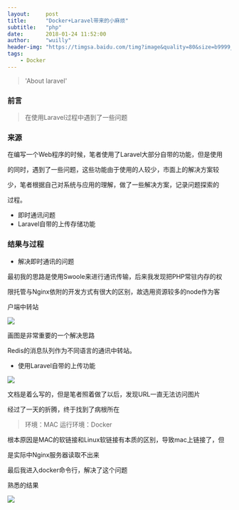 ```yaml
---
layout:     post
title:      "Docker+Laravel带来的小麻烦"
subtitle:   "php"
date:       2018-01-24 11:52:00
author:     "wuilly"
header-img: "https://timgsa.baidu.com/timg?image&quality=80&size=b9999_10000&sec=1516777063737&di=a86a9881000f70190aaffe6953eec4f3&imgtype=0&src=http%3A%2F%2Fimg.article.pchome.net%2F00%2F28%2F07%2F58%2Fpic_lib%2Fwm%2F1920_1200car_1002.jpg"
tags:
    - Docker
---
```

> 'About laravel'


### 前言

> 在使用Laravel过程中遇到了一些问题

### 来源

在编写一个Web程序的时候，笔者使用了Laravel大部分自带的功能，但是使用

的同时，遇到了一些问题，这些功能由于使用的人较少，市面上的解决方案较

少，笔者根据自己对系统与应用的理解，做了一些解决方案，记录问题探索的

过程。

* 即时通讯问题
* Laravel自带的上传存储功能


### 结果与过程

* 解决即时通讯的问题

最初我的思路是使用Swoole来进行通讯传输，后来我发现把PHP常驻内存的权

限托管与Nginx依附的开发方式有很大的区别，故选用资源较多的node作为客

户端中转站

![](http://ww3.sinaimg.cn/large/006tKfTcgy1fnrkrzq24hj314a0lk77n.jpg)

画图是非常重要的一个解决思路

Redis的消息队列作为不同语言的通讯中转站。


* 使用Laravel自带的上传功能

![](http://ww4.sinaimg.cn/large/006tKfTcgy1fnrkxokvwlj30ws0g0ado.jpg)

文档是着么写的，但是笔者照着做了以后，发现URL一直无法访问图片

经过了一天的折腾，终于找到了病根所在

> 环境：MAC 运行环境：Docker 

根本原因是MAC的软链接和Linux软链接有本质的区别，导致mac上链接了，但

是实际中Nginx服务器读取不出来

最后我进入docker命令行，解决了这个问题

熟悉的结果

![](http://ww2.sinaimg.cn/large/006tKfTcgy1fnrl0m4jogj31kw0qikjl.jpg)

